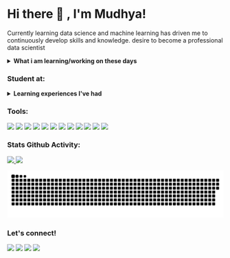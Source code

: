 # Hi there 👋 , I'm Mudhya!
Currently learning data science and machine learning has driven me to continuously develop skills and knowledge. desire to become a professional data scientist 
<details>
 <summary><strong>What i am learning/working on these days</strong></summary>
    - 🔭 I’m interested in Data Science and Machine Learning</br>
    - 🌱 I’m currently working on my personal portfolio website </br>
    - 💬 Ask me about anything.</br>
    - 📫 How to reach me: <a href="mailto:muhammaddhiauddin40@gmail.com">Email me!</a>  </br>
</details>

### Student at:
<details>
 <summary><strong>Learning experiences I've had</strong></summary>
    - Dicoding Academy </summary></br>
    - Coding Studio : Data Science Learning Path 2023 </br>
    - AWS Cloud and Back-End Developer 2021 </br>
    - Lintasarta Cloudeka Digischool 2023: Machine Learning Developer Learning Path </br>
    - IDCamp Indosat Ooredo 2023 Scholarship : Data Scientist Learning Path </br>
   - Udemy The Data Science Course: Complete Data Science Bootcamp 2024</br>
</details>

### Tools:
<p>
   <!-- OS -->
   <img src="https://img.shields.io/badge/OS-Windows-0078D6?logo=windows&logoColor=white" />
   <!-- Code -->
   <img src="https://img.shields.io/badge/Code-Python-3776AB?logo=python&logoColor=white" />
   <!-- Software -->
   <img src="https://img.shields.io/badge/Software-Docker-2496ED?logo=docker&logoColor=white" />
   <!-- Code Editor -->
   <img src="https://img.shields.io/badge/Editor-VS_Code-007ACC?logo=visualstudiocode&logoColor=white" />
   <!-- Conda -->
   <img src="https://img.shields.io/badge/Conda-Anaconda-44A833?logo=anaconda&logoColor=white" />
   <!-- Jupyter -->
   <img src="https://img.shields.io/badge/Jupyter-Notebook-F37626?logo=jupyter&logoColor=white" />
   <!-- Google Colab -->
   <img src="https://img.shields.io/badge/Google-Colaboratory-F9AB00?logo=googlecolab&logoColor=white" />
   <!-- Dashboard -->
   <img src="https://img.shields.io/badge/Dashboard-Grafana-F46800?logo=grafana&logoColor=white" />
   <!-- Metrics -->
   <img src="https://img.shields.io/badge/Metrics-Prometheus-E6522C?logo=prometheus&logoColor=white" />
   <!-- Visualization -->
   <img src="https://img.shields.io/badge/Visualization-Streamlit-FF4B4B?logo=streamlit&logoColor=white" />
   <!-- Git Bash -->
   <img src="https://img.shields.io/badge/Git-Bash-F05032?logo=git&logoColor=white" />
   <!-- GitHub -->
   <img src="https://img.shields.io/badge/GitHub-181717?logo=github&logoColor=white" />
</p>

### Stats Github Activity:
<p align="left">
<a href="https://github.com/Mudhya19">
    <img src="https://github-readme-stats.vercel.app/api/top-langs/?username=Mudhya19&layout=compact&theme=tokyonight"  height="180em"/>
 <img height="180em" src="https://github-readme-stats-eight-theta.vercel.app/api?username=mudhya19&show_icons=true&theme=tokyonight&include_all_commits=true"/>
</a>
</p>

<p align="center">
 <img width="1000" src="assets/github-snake.svg" alt="snake"/>
</p>

### Let's connect!
<p>
     <a href="mailto:muhammmddhiauddin40@gmail.com" target="blank"><img src="https://img.shields.io/badge/muhammaddhiauddin40@gmail.com-30302f?style=flat&logo=gmail" /></a>
     <a href="https://linkedin.com/in/mudhya19" target="blank"><img src="https://img.shields.io/badge/mudhya19-30302f?style=flat&logo=linkedin" /></a>
     <a href="https://instagram.com/mudhya_" target="blank"><img src="https://img.shields.io/badge/@mudhya_-30302f?style=flat&logo=instagram" /></a>
   <a href="https://kaggle.com/mudhya" target="blank"><img src="https://img.shields.io/badge/mudhya-30302f?style=flat&logo=kaggle" /></a>
</p>

<!--
**bagusfe/bagusfe** is a ✨ _special_ ✨ repository because its `README.md` (this file) appears on your GitHub profile.

Here are some ideas to get you started:

- 🔭 I’m currently working on ...
- 🌱 I’m currently learning ...
- 👯 I’m looking to collaborate on ...
- 🤔 I’m looking for help with ...
- 💬 Ask me about ...
- 📫 How to reach me: ...
- 😄 Pronouns: ...
- ⚡ Fun fact: ...
-->

